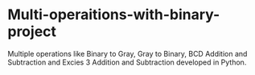 # Multi-operaitions-with-binary-project
Multiple operations like Binary to Gray, Gray to Binary, BCD Addition and Subtraction and Excies 3 Addition and Subtraction developed in Python.
